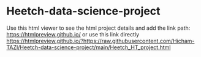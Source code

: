 # Heetch-data-science-project

Use this html viewer to see the html project details and add the link path: https://htmlpreview.github.io/
or use this link directly https://htmlpreview.github.io/?https://raw.githubusercontent.com/Hicham-TAZI/Heetch-data-science-project/main/Heetch_HT_project.html
